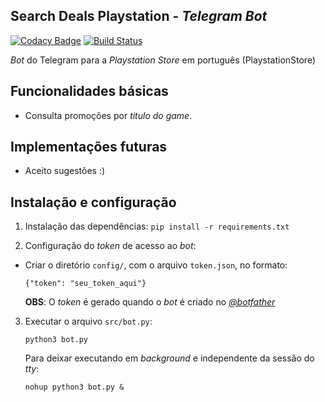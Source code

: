 ## Search Deals Playstation - *Telegram Bot*

[![Codacy Badge](https://api.codacy.com/project/badge/Grade/99dd3531239e4be980fc271c23429312)](https://app.codacy.com/app/thiagormagalhaes/search-deals-playstation-telegram-bot?utm_source=github.com&utm_medium=referral&utm_content=thiagormagalhaes/search-deals-playstation-telegram-bot&utm_campaign=Badge_Grade_Dashboard)
[![Build Status](https://travis-ci.org/thiagormagalhaes/search-deals-playstation-telegram-bot.svg?branch=master)](https://travis-ci.org/thiagormagalhaes/search-deals-playstation-telegram-bot)

*Bot* do Telegram para a *Playstation Store* em português (PlaystationStore)

## Funcionalidades básicas
*   Consulta promoções por *titulo do game*.

## Implementações futuras
*   Aceito sugestões :)

## Instalação e configuração
1.  Instalação das dependências:
`pip install -r requirements.txt`

2.  Configuração do *token* de acesso ao *bot*:
*   Criar o diretório `config/`, com o arquivo `token.json`, no formato:

      `{"token": "seu_token_aqui"}`

      **OBS**: O *token* é gerado quando o *bot* é criado no [*@botfather*](https://telegram.me/BotFather)
      
3.  Executar o arquivo `src/bot.py`:

     `python3 bot.py`

     Para deixar executando em *background* e independente da sessão do *tty*:

     `nohup python3 bot.py &`
